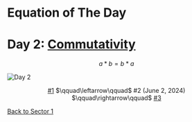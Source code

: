 # Equation of The Day

# Day 2: [Commutativity](https://en.wikipedia.org/wiki/Commutative_property)

$$a*b=b*a$$

<picture><img alt="Day 2" src="0002.png"></picture>

<center><a href="0001.html">#1</a> $\qquad\leftarrow\qquad$ #2 (June 2, 2024) $\qquad\rightarrow\qquad$ <a href="0003.html">#3</a></center>

[Back to Sector 1](../0-63.md)

<script src="https://utteranc.es/client.js" repo="12AbBa/eotd" issue-term="pathname" theme="github-light" crossorigin="anonymous" async> </script>